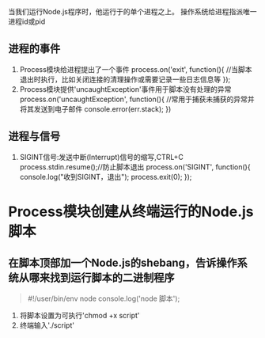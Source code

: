 当我们运行Node.js程序时，他运行于的单个进程之上。
操作系统给进程指派唯一进程id或pid

## 进程的事件
1. Process模块给进程提出了一个事件
	process.on('exit', function(){
		//当脚本退出时执行，比如关闭连接的清理操作或需要记录一些日志信息等
	});
2. Process模块提供'uncaughtException'事件用于脚本没有处理的异常
	process.on('uncaughtException', function(){
		//常用于捕获未捕获的异常并将其发送到电子邮件
		console.error(err.stack);
	})

## 进程与信号
1. SIGINT信号:发送中断(Interrupt)信号的缩写,CTRL+C
	process.stdin.resume();//防止脚本退出
	process.on('SIGINT', function(){
		console.log("收到SIGINT，退出");
		process.exit(0);
	});

# Process模块创建从终端运行的Node.js脚本
## 在脚本顶部加一个Node.js的shebang，告诉操作系统从哪来找到运行脚本的二进制程序
>	\#!/user/bin/env node
	console.log('node 脚本');

1. 将脚本设置为可执行'chmod +x script'
2. 终端输入'./script'

